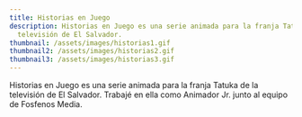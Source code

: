 ```yaml
---
title: Historias en Juego
description: Historias en Juego es una serie animada para la franja Tatuka de la
  televisión de El Salvador.
thumbnail: /assets/images/historias1.gif
thumbnail2: /assets/images/historias2.gif
thumbnail3: /assets/images/historias3.gif
---
```

Historias en Juego es una serie animada para la franja Tatuka de la televisión de El Salvador.
Trabajé en ella como Animador Jr. junto al equipo de Fosfenos Media.